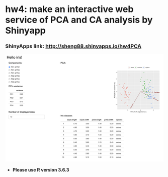 # hw4: make an interactive web service of PCA and CA analysis by Shinyapp

### ShinyApps link: http://sheng88.shinyapps.io/hw4PCA
![result](images/hw4-截圖.png)

* **Please use R version 3.6.3**
